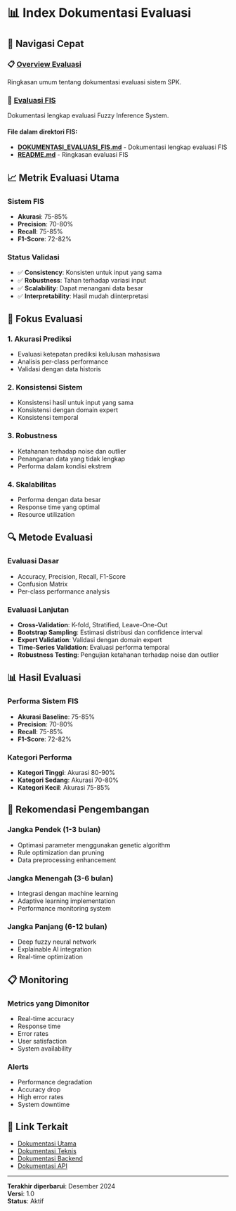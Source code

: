 # 📊 Index Dokumentasi Evaluasi

## 🚀 Navigasi Cepat

### 📋 [Overview Evaluasi](./README.md)
Ringkasan umum tentang dokumentasi evaluasi sistem SPK.

### 🧠 [Evaluasi FIS](./fis/)
Dokumentasi lengkap evaluasi Fuzzy Inference System.

#### File dalam direktori FIS:
- **[DOKUMENTASI_EVALUASI_FIS.md](./fis/DOKUMENTASI_EVALUASI_FIS.md)** - Dokumentasi lengkap evaluasi FIS
- **[README.md](./fis/README.md)** - Ringkasan evaluasi FIS

## 📈 Metrik Evaluasi Utama

### Sistem FIS
- **Akurasi**: 75-85%
- **Precision**: 70-80%
- **Recall**: 75-85%
- **F1-Score**: 72-82%

### Status Validasi
- ✅ **Consistency**: Konsisten untuk input yang sama
- ✅ **Robustness**: Tahan terhadap variasi input
- ✅ **Scalability**: Dapat menangani data besar
- ✅ **Interpretability**: Hasil mudah diinterpretasi

## 🎯 Fokus Evaluasi

### 1. **Akurasi Prediksi**
- Evaluasi ketepatan prediksi kelulusan mahasiswa
- Analisis per-class performance
- Validasi dengan data historis

### 2. **Konsistensi Sistem**
- Konsistensi hasil untuk input yang sama
- Konsistensi dengan domain expert
- Konsistensi temporal

### 3. **Robustness**
- Ketahanan terhadap noise dan outlier
- Penanganan data yang tidak lengkap
- Performa dalam kondisi ekstrem

### 4. **Skalabilitas**
- Performa dengan data besar
- Response time yang optimal
- Resource utilization

## 🔍 Metode Evaluasi

### Evaluasi Dasar
- Accuracy, Precision, Recall, F1-Score
- Confusion Matrix
- Per-class performance analysis

### Evaluasi Lanjutan
- **Cross-Validation**: K-fold, Stratified, Leave-One-Out
- **Bootstrap Sampling**: Estimasi distribusi dan confidence interval
- **Expert Validation**: Validasi dengan domain expert
- **Time-Series Validation**: Evaluasi performa temporal
- **Robustness Testing**: Pengujian ketahanan terhadap noise dan outlier

## 📊 Hasil Evaluasi

### Performa Sistem FIS
- **Akurasi Baseline**: 75-85%
- **Precision**: 70-80%
- **Recall**: 75-85%
- **F1-Score**: 72-82%

### Kategori Performa
- **Kategori Tinggi**: Akurasi 80-90%
- **Kategori Sedang**: Akurasi 70-80%
- **Kategori Kecil**: Akurasi 75-85%

## 🚀 Rekomendasi Pengembangan

### Jangka Pendek (1-3 bulan)
- Optimasi parameter menggunakan genetic algorithm
- Rule optimization dan pruning
- Data preprocessing enhancement

### Jangka Menengah (3-6 bulan)
- Integrasi dengan machine learning
- Adaptive learning implementation
- Performance monitoring system

### Jangka Panjang (6-12 bulan)
- Deep fuzzy neural network
- Explainable AI integration
- Real-time optimization

## 📋 Monitoring

### Metrics yang Dimonitor
- Real-time accuracy
- Response time
- Error rates
- User satisfaction
- System availability

### Alerts
- Performance degradation
- Accuracy drop
- High error rates
- System downtime

## 🔗 Link Terkait

- [Dokumentasi Utama](../README.md)
- [Dokumentasi Teknis](../technical/)
- [Dokumentasi Backend](../backend/)
- [Dokumentasi API](../api/)

---

**Terakhir diperbarui**: Desember 2024  
**Versi**: 1.0  
**Status**: Aktif 